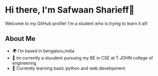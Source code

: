 # Hi there, I'm Safwaan Sharieff👋

Welcome to my GitHub profile! I'm a student who is trying to learn it all!

## About Me

- 🌍 I’m based in bengaluru,india
- 💼 im currently a stuudent pursuing my BE in CSE at T JOHN college of engineering 
- 🌱 Currently learning basic python and  web development 
